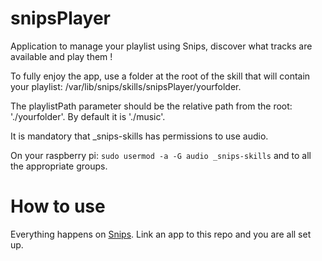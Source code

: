 # snipsPlayer

Application to manage your playlist using Snips, discover what tracks are available and play them !

To fully enjoy the app, use a folder at the root of the skill that will contain your playlist: /var/lib/snips/skills/snipsPlayer/yourfolder.

The playlistPath parameter should be the relative path from the root: './yourfolder'. By default it is './music'.

It is mandatory that _snips-skills has permissions to use audio.

On your raspberry pi: `sudo usermod -a -G audio _snips-skills` and to all the appropriate groups.

# How to use

Everything happens on [Snips](https://snips.ai/). Link an app to this repo and you are all set up.
